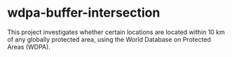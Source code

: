 # wdpa-buffer-intersection
This project investigates whether certain locations are located within 10 km of any globally protected area, using the World Database on Protected Areas (WDPA). 
